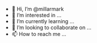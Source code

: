 - 👋 Hi, I’m @millarmark
- 👀 I’m interested in ...
- 🌱 I’m currently learning ...
- 💞️ I’m looking to collaborate on ...
- 📫 How to reach me ...

<!---
millarmark/millarmark is a ✨ special ✨ repository because its `README.md` (this file) appears on your GitHub profile.
You can click the Preview link to take a look at your changes.
--->
